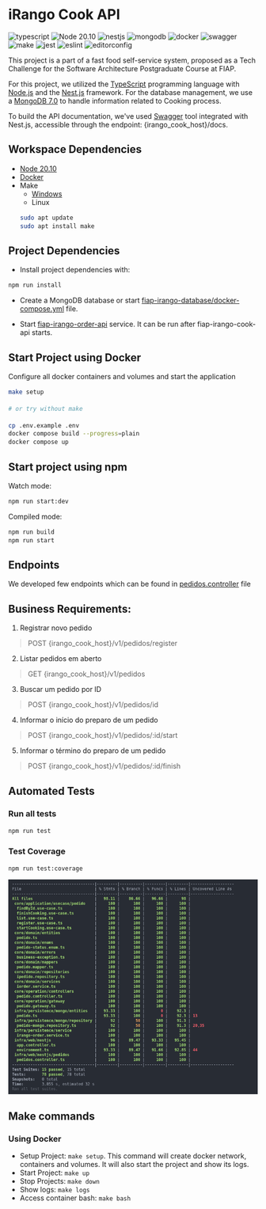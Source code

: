 # iRango Cook API
![typescript](https://shields.io/badge/TypeScript-3178C6?logo=TypeScript&logoColor=FFF&style=flat-square)
![Node 20.10](https://shields.io/badge/Node-20.10.0-339933?logo=Node.js&logoColor=FFF&style=flat-square)
![nestjs](https://shields.io/badge/NestJS-E0234E?logo=NestJS&logoColor=FFF&style=flat-square)
![mongodb](https://img.shields.io/badge/MongoDB-47A248?logo=mongodb&logoColor=FFF&style=flat-square)
![docker](https://shields.io/badge/Docker-2496ED?logo=Docker&logoColor=FFF&style=flat-square)
![swagger](https://shields.io/badge/Swagger-85EA2D?logo=Swagger&logoColor=FFF&style=flat-square)
![make](https://shields.io/badge/Make-00CC00?logo=Make&logoColor=FFF&style=flat-square)
![jest](https://shields.io/badge/Jest-C21325?logo=Jest&logoColor=FFF&style=flat-square)
![eslint](https://shields.io/badge/ESLint-4B32C3?logo=ESLint&logoColor=FFF&style=flat-square)
![editorconfig](https://shields.io/badge/EditorConfig-000000?logo=EditorConfig&logoColor=FFF&style=flat-square)

This project is a part of a fast food self-service system, proposed as a Tech Challenge for the Software Architecture Postgraduate Course at FIAP.

For this project, we utilized the [TypeScript](https://www.typescriptlang.org/) programming language with [Node.js](https://nodejs.org/) and the [Nest.js](https://nestjs.com/) framework. For the database management, we use a [MongoDB 7.0](https://www.mongodb.com/) to handle information related to Cooking process.

To build the API documentation, we've used [Swagger](https://swagger.io/) tool integrated with Nest.js, accessible through the endpoint: {irango_cook_host}/docs.

## Workspace Dependencies
- [Node 20.10](https://nodejs.org/)
- [Docker](https://www.docker.com/get-started/)
- Make
  - [Windows](https://gnuwin32.sourceforge.net/packages/make.htm)
  - Linux
  ```bash
  sudo apt update
  sudo apt install make
  ```

## Project Dependencies
* Install project dependencies with:
```bash
npm run install
```

* Create a MongoDB database or start [fiap-irango-database/docker-compose.yml](https://github.com/FIAP-Tech-Challenge-53/fiap-irango-database/blob/main/docker-compose.yml) file.

* Start [fiap-irango-order-api](https://github.com/FIAP-Tech-Challenge-53/fiap-irango-order-api) service. It can be run after fiap-irango-cook-api starts.
 
## Start Project using Docker
Configure all docker containers and volumes and start the application
```bash
make setup

# or try without make

cp .env.example .env
docker compose build --progress=plain
docker compose up
```

## Start project using npm
Watch mode:
```bash
npm run start:dev
```

Compiled mode:
```bash
npm run build
npm run start
```

## Endpoints
We developed few endpoints which can be found in [pedidos.controller](./src/infra/web/nestjs/pedidos/pedidos.controller.ts) file

## Business Requirements:
1. Registrar novo pedido
> POST {irango_cook_host}/v1/pedidos/register
2. Listar pedidos em aberto
> GET {irango_cook_host}/v1/pedidos
3. Buscar um pedido por ID
> POST {irango_cook_host}/v1/pedidos/id
4. Informar o início do preparo de um pedido
> POST {irango_cook_host}/v1/pedidos/:id/start
5. Informar o término do preparo de um pedido
> POST {irango_cook_host}/v1/pedidos/:id/finish

## Automated Tests
### Run all tests
```bash
npm run test
```

### Test Coverage
```bash
npm run test:coverage
```

<img src="./docs/test_suite.png" alt="Test Suite Coverage" width="900" />


## Make commands
### Using Docker
- Setup Project: `make setup`. This command will create docker network, containers and volumes. It will also start the project and show its logs.
- Start Project: `make up`
- Stop Projects: `make down`
- Show logs: `make logs`
- Access container bash: `make bash`
